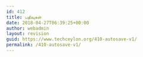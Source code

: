 ```yaml
---
id: 412
title: பதிவுகள்
date: 2018-04-27T06:39:25+00:00
author: webadmin
layout: revision
guid: https://www.techceylon.org/410-autosave-v1/
permalink: /410-autosave-v1/
---
```

